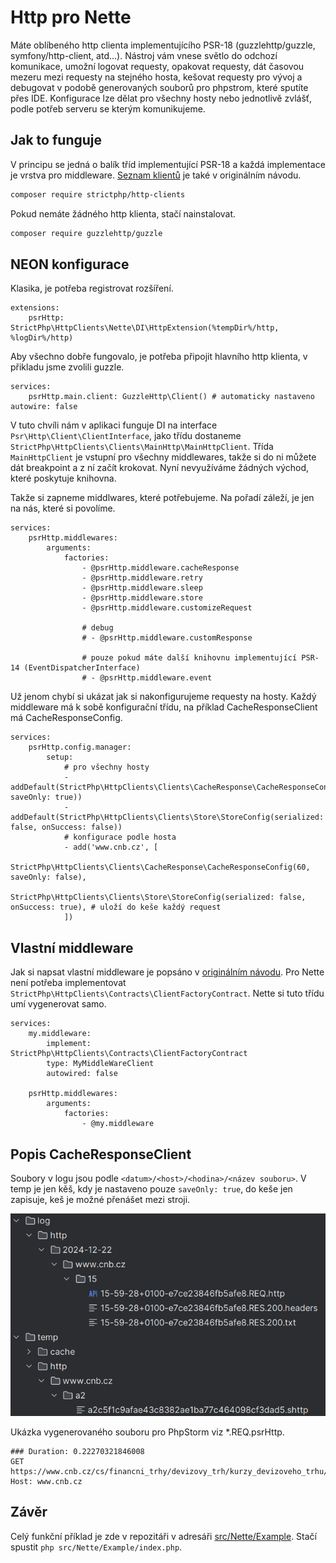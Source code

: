 # Http pro Nette

Máte oblíbeného http clienta implementujícího PSR-18 (guzzlehttp/guzzle, symfony/http-client, atd...). Nástroj vám vnese světlo do odchozí komunikace, umožní logovat requesty, opakovat requesty, dát časovou mezeru mezi requesty na stejného hosta, kešovat requesty pro vývoj a debugovat v podobě generovaných souborů pro phpstrom, které sputíte přes IDE. Konfigurace lze dělat pro všechny hosty nebo jednotlivě zvlášť, podle potřeb serveru se kterým komunikujeme.

## Jak to funguje

V principu se jedná o balík tříd implementující PSR-18 a každá implementace je vrstva pro middleware. [Seznam klientů](https://github.com/strictphp/http-clients?tab=readme-ov-file#features) je také v originálním návodu.

```sh
composer require strictphp/http-clients
```

Pokud nemáte žádného http klienta, stačí nainstalovat.

```sh
composer require guzzlehttp/guzzle
```

NEON konfigurace
-------------------

Klasika, je potřeba registrovat rozšíření.
```neon
extensions:
	psrHttp: StrictPhp\HttpClients\Nette\DI\HttpExtension(%tempDir%/http, %logDir%/http)
```

Aby všechno dobře fungovalo, je potřeba připojit hlavního http klienta, v přikladu jsme zvolili guzzle.

```neon
services:
    psrHttp.main.client: GuzzleHttp\Client() # automaticky nastaveno autowire: false
```

V tuto chvíli nám v aplikaci funguje DI na interface `Psr\Http\Client\ClientInterface`, jako třídu dostaneme `StrictPhp\HttpClients\Clients\MainHttp\MainHttpClient`. Třída `MainHttpClient` je vstupní pro všechny middlewares, takže si do ni můžete dát breakpoint a z ní začít krokovat. Nyní nevyužíváme žádných východ, které poskytuje knihovna.

Takže si zapneme middlwares, které potřebujeme. Na pořadí záleží, je jen na nás, které si povolíme. 

```neon
services:
	psrHttp.middlewares:
		arguments:
			factories:
				- @psrHttp.middleware.cacheResponse
				- @psrHttp.middleware.retry
				- @psrHttp.middleware.sleep
				- @psrHttp.middleware.store
				- @psrHttp.middleware.customizeRequest
				
				# debug
				# - @psrHttp.middleware.customResponse
				
				# pouze pokud máte další knihovnu implementující PSR-14 (EventDispatcherInterface)
				# - @psrHttp.middleware.event 
```

Už jenom chybí si ukázat jak si nakonfigurujeme requesty na hosty. Každý middleware má k sobě konfigurační třídu, na příklad CacheResponseClient má CacheResponseConfig.

```neon
services:
	psrHttp.config.manager:
		setup:
			# pro všechny hosty
			- addDefault(StrictPhp\HttpClients\Clients\CacheResponse\CacheResponseConfig(604000, saveOnly: true))
			- addDefault(StrictPhp\HttpClients\Clients\Store\StoreConfig(serialized: false, onSuccess: false))
			# konfigurace podle hosta
			- add('www.cnb.cz', [
				StrictPhp\HttpClients\Clients\CacheResponse\CacheResponseConfig(60, saveOnly: false),
				StrictPhp\HttpClients\Clients\Store\StoreConfig(serialized: false, onSuccess: true), # uloží do keše každý request
			])
```

## Vlastní middleware

Jak si napsat vlastní middleware je popsáno v [originálním návodu](https://github.com/strictphp/http-clients?tab=readme-ov-file#write-your-own-client). Pro Nette není potřeba implementovat `StrictPhp\HttpClients\Contracts\ClientFactoryContract`. Nette si tuto třídu umí vygenerovat samo. 

```neon
services:
	my.middleware:
		implement: StrictPhp\HttpClients\Contracts\ClientFactoryContract
		type: MyMiddleWareClient
		autowired: false
		
	psrHttp.middlewares:
		arguments:
			factories:
			    - @my.middleware
```

## Popis CacheResponseClient

Soubory v logu jsou podle `<datum>/<host>/<hodina>/<název souboru>`. V temp je jen kěš, kdy je nastaveno pouze `saveOnly: true`, do keše jen zapisuje, keš je možné přenášet mezi stroji.

![image](../../.github/request-filesystem.png)

Ukázka vygenerovaného souboru pro PhpStorm viz *.REQ.psrHttp.

```http
### Duration: 0.22270321846008
GET https://www.cnb.cz/cs/financni_trhy/devizovy_trh/kurzy_devizoveho_trhu/denni_kurz.txt
Host: www.cnb.cz
```

## Závěr

Celý funkční příklad je zde v repozitáři v adresáři [src/Nette/Example](Example). Stačí spustit  `php src/Nette/Example/index.php`.
